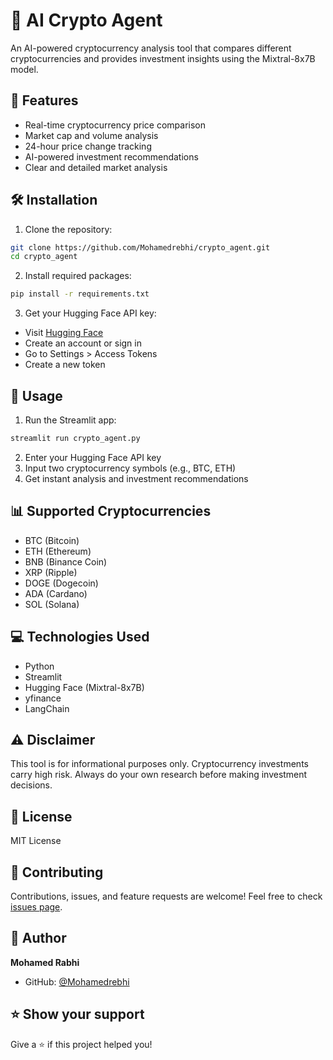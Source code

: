 # 🚀 AI Crypto Agent

An AI-powered cryptocurrency analysis tool that compares different cryptocurrencies and provides investment insights using the Mixtral-8x7B model.

## 🌟 Features
- Real-time cryptocurrency price comparison
- Market cap and volume analysis
- 24-hour price change tracking
- AI-powered investment recommendations
- Clear and detailed market analysis

## 🛠️ Installation

1. Clone the repository:
```bash
git clone https://github.com/Mohamedrebhi/crypto_agent.git
cd crypto_agent
```

2. Install required packages:
```bash
pip install -r requirements.txt
```

3. Get your Hugging Face API key:
- Visit [Hugging Face](https://huggingface.co/)
- Create an account or sign in
- Go to Settings > Access Tokens
- Create a new token

## 🚀 Usage

1. Run the Streamlit app:
```bash
streamlit run crypto_agent.py
```

2. Enter your Hugging Face API key
3. Input two cryptocurrency symbols (e.g., BTC, ETH)
4. Get instant analysis and investment recommendations

## 📊 Supported Cryptocurrencies
- BTC (Bitcoin)
- ETH (Ethereum)
- BNB (Binance Coin)
- XRP (Ripple)
- DOGE (Dogecoin)
- ADA (Cardano)
- SOL (Solana)

## 💻 Technologies Used
- Python
- Streamlit
- Hugging Face (Mixtral-8x7B)
- yfinance
- LangChain

## ⚠️ Disclaimer
This tool is for informational purposes only. Cryptocurrency investments carry high risk. Always do your own research before making investment decisions.

## 📝 License
MIT License

## 🤝 Contributing
Contributions, issues, and feature requests are welcome! Feel free to check [issues page](https://github.com/Mohamedrebhi/crypto_agent/issues).

## 👤 Author
**Mohamed Rabhi**
- GitHub: [@Mohamedrebhi](https://github.com/Mohamedrebhi)

## ⭐️ Show your support
Give a ⭐️ if this project helped you! 